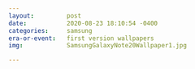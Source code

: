 ```yaml
---
layout:         post
date:           2020-08-23 18:10:54 -0400
categories:     samsung
era-or-event:   first version wallpapers
img:            SamsungGalaxyNote20Wallpaper1.jpg

---
```

